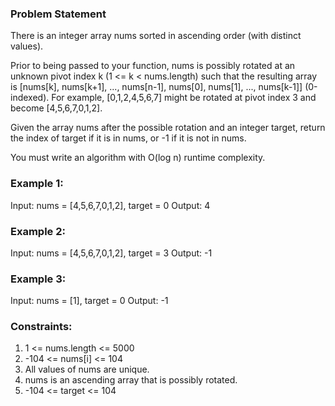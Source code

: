 ### Problem Statement
There is an integer array nums sorted in ascending order (with distinct values).

Prior to being passed to your function, nums is possibly rotated at an unknown pivot index k (1 <= k < nums.length) such that the resulting array is [nums[k], nums[k+1], ..., nums[n-1], nums[0], nums[1], ..., nums[k-1]] (0-indexed). For example, [0,1,2,4,5,6,7] might be rotated at pivot index 3 and become [4,5,6,7,0,1,2].

Given the array nums after the possible rotation and an integer target, return the index of target if it is in nums, or -1 if it is not in nums.

You must write an algorithm with O(log n) runtime complexity.

### Example 1:
Input: nums = [4,5,6,7,0,1,2], target = 0
Output: 4

### Example 2:
Input: nums = [4,5,6,7,0,1,2], target = 3
Output: -1

### Example 3:
Input: nums = [1], target = 0
Output: -1
 

### Constraints:
1. 1 <= nums.length <= 5000
2. -104 <= nums[i] <= 104
3. All values of nums are unique.
4. nums is an ascending array that is possibly rotated.
5. -104 <= target <= 104